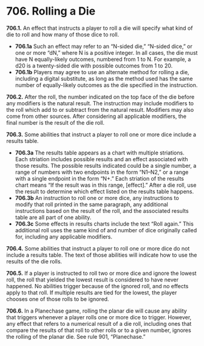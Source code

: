 # **706.** Rolling a Die

**706.1.** An effect that instructs a player to roll a die will specify what kind of die to roll and how many of those dice to roll.
+ **706.1a** Such an effect may refer to an “N-sided die,” “N-sided dice,” or one or more “dN,” where N is a positive integer. In all cases, the die must have N equally-likely outcomes, numbered from 1 to N. For example, a d20 is a twenty-sided die with possible outcomes from 1 to 20.
+ **706.1b** Players may agree to use an alternate method for rolling a die, including a digital substitute, as long as the method used has the same number of equally-likely outcomes as the die specified in the instruction.

**706.2.** After the roll, the number indicated on the top face of the die before any modifiers is the natural result. The instruction may include modifiers to the roll which add to or subtract from the natural result. Modifiers may also come from other sources. After considering all applicable modifiers, the final number is the result of the die roll.

**706.3.** Some abilities that instruct a player to roll one or more dice include a results table.
+ **706.3a** The results table appears as a chart with multiple striations. Each striation includes possible results and an effect associated with those results. The possible results indicated could be a single number, a range of numbers with two endpoints in the form “N1–N2,” or a range with a single endpoint in the form “N+.” Each striation of the results chart means “If the result was in this range, [effect].” After a die roll, use the result to determine which effect listed on the results table happens.
+ **706.3b** An instruction to roll one or more dice, any instructions to modify that roll printed in the same paragraph, any additional instructions based on the result of the roll, and the associated results table are all part of one ability.
+ **706.3c** Some effects in results charts include the text “Roll again.” This additional roll uses the same kind of and number of dice originally called for, including any applicable modifiers.

**706.4.** Some abilities that instruct a player to roll one or more dice do not include a results table. The text of those abilities will indicate how to use the results of the die rolls.

**706.5.** If a player is instructed to roll two or more dice and ignore the lowest roll, the roll that yielded the lowest result is considered to have never happened. No abilities trigger because of the ignored roll, and no effects apply to that roll. If multiple results are tied for the lowest, the player chooses one of those rolls to be ignored.

**706.6.** In a Planechase game, rolling the planar die will cause any ability that triggers whenever a player rolls one or more dice to trigger. However, any effect that refers to a numerical result of a die roll, including ones that compare the results of that roll to other rolls or to a given number, ignores the rolling of the planar die. See rule 901, “Planechase.”
